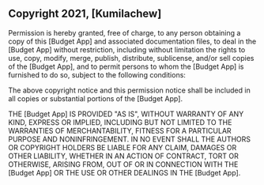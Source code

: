 ## Copyright 2021, [Kumilachew]

Permission is hereby granted, free of charge, to any person obtaining a copy of this [Budget App] and associated documentation files, to deal in the [Budget App] without restriction, including without limitation the rights to use, copy, modify, merge, publish, distribute, sublicense, and/or sell copies of the [Budget App], and to permit persons to whom the [Budget App] is furnished to do so, subject to the following conditions:

The above copyright notice and this permission notice shall be included in all copies or substantial portions of the [Budget App].

THE [Budget App] IS PROVIDED "AS IS", WITHOUT WARRANTY OF ANY KIND, EXPRESS OR IMPLIED, INCLUDING BUT NOT LIMITED TO THE WARRANTIES OF MERCHANTABILITY, FITNESS FOR A PARTICULAR PURPOSE AND NONINFRINGEMENT. IN NO EVENT SHALL THE AUTHORS OR COPYRIGHT HOLDERS BE LIABLE FOR ANY CLAIM, DAMAGES OR OTHER LIABILITY, WHETHER IN AN ACTION OF CONTRACT, TORT OR OTHERWISE, ARISING FROM, OUT OF OR IN CONNECTION WITH THE [Budget App] OR THE USE OR OTHER DEALINGS IN THE [Budget App].
